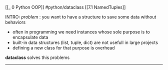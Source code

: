 [[_ 0 Python OOP]]
#python/dataclass
[[7.1 NamedTuples]]




INTRO:
*problem* : you want to have a structure to save some data without behaviors

- often in programming we need instances whose sole purpose is to encapsulate data
- built-in data structures (list, tuple, dict) are not usefull in large projects
- defining a new class for that purpose is overhead

**dataclass** solves this problems

-----







